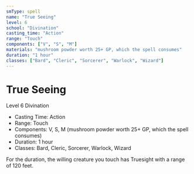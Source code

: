 ```yaml
---
smType: spell
name: "True Seeing"
level: 6
school: "Divination"
casting_time: "Action"
range: "Touch"
components: ["V", "S", "M"]
materials: "mushroom powder worth 25+ GP, which the spell consumes"
duration: "1 hour"
classes: ["Bard", "Cleric", "Sorcerer", "Warlock", "Wizard"]
---
```


# True Seeing
Level 6 Divination

- Casting Time: Action
- Range: Touch
- Components: V, S, M (mushroom powder worth 25+ GP, which the spell consumes)
- Duration: 1 hour
- Classes: Bard, Cleric, Sorcerer, Warlock, Wizard

For the duration, the willing creature you touch has Truesight with a range of 120 feet.
